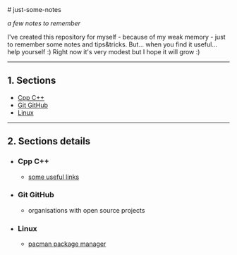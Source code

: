 <html>
<head>
<style>
article ul ul {
list-style-type: square;
}
</style>
</head>
<body>
# just-some-notes

_a few notes to remember_

I've created this repository for myself - because of my weak memory - just to remember some notes and tips&tricks.
But... when you find it useful... help yourself :)
Right now it's very modest but I hope it will grow :)

---

## 1. Sections

- [Cpp C++](#cpp)
- [Git GitHub](#git-github)
- [Linux](#linux)

---

## 2. Sections details

- ### <a name="cpp">Cpp C++</a>

  - [some useful links](./Cpp%20C%2B%2B/useful-links.md)

- ### <a name="git-github">Git GitHub</a>

  - organisations with open source projects

- ### <a name="linux">Linux</a>

  - [pacman package manager](./linux/pacman.md)
    </body>
    </html>
